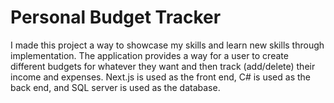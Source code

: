 # Personal Budget Tracker

I made this project a way to showcase my skills and learn new skills through implementation. The application provides a way for a user to create different budgets for whatever they want and then track (add/delete) their income and expenses.
Next.js is used as the front end, C# is used as the back end, and SQL server is used as the database.
